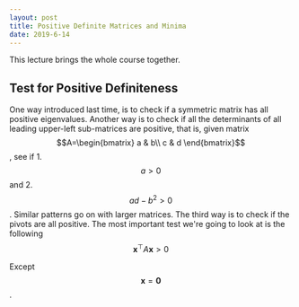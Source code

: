 ```yaml
---
layout: post
title: Positive Definite Matrices and Minima
date: 2019-6-14
---
```


This lecture brings the whole course together. 

## Test for Positive Definiteness

One way introduced last time, is to check if a symmetric matrix has all positive eigenvalues. Another way is to check if all the determinants of all leading upper-left sub-matrices are positive, that is, given matrix $$A=\begin{bmatrix}
a & b\\
c & d
\end{bmatrix}$$, see if 1. $$a>0$$ and 2. $$ad-b^2>0$$. Similar patterns go on with larger matrices. The third way is to check if the pivots are all positive. The most important test we're going to look at is the following 
$$
\mathbf x^\top A\mathbf x>0
$$

Except $$\mathbf x=\mathbf 0$$.

